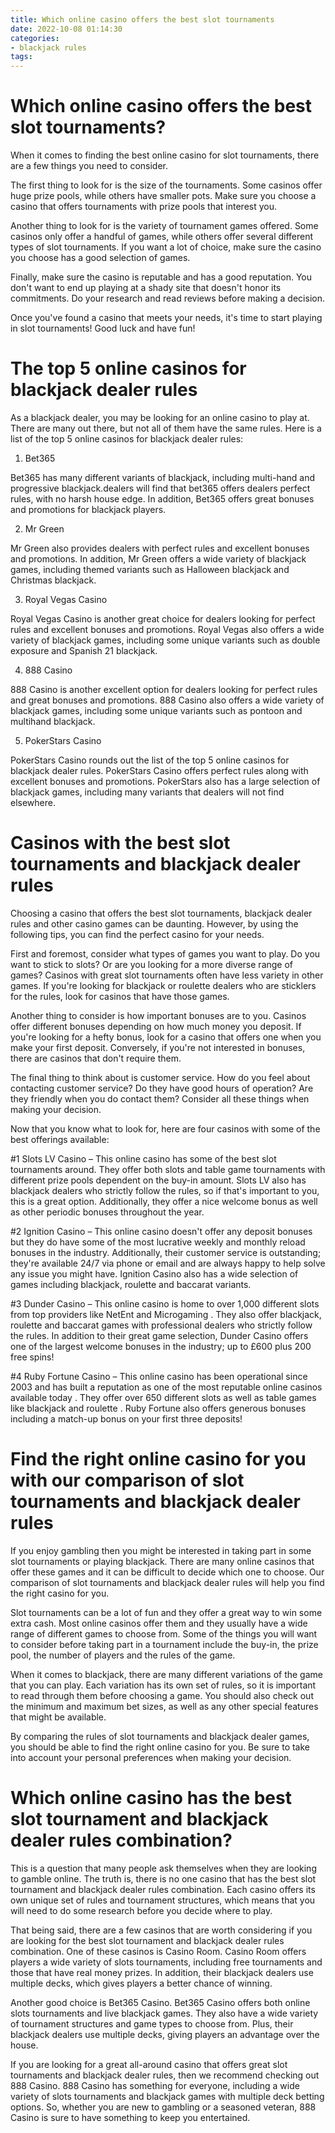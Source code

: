 ```yaml
---
title: Which online casino offers the best slot tournaments
date: 2022-10-08 01:14:30
categories:
- blackjack rules
tags:
---
```



#  Which online casino offers the best slot tournaments?

When it comes to finding the best online casino for slot tournaments, there are a few things you need to consider.

The first thing to look for is the size of the tournaments. Some casinos offer huge prize pools, while others have smaller pots. Make sure you choose a casino that offers tournaments with prize pools that interest you.

Another thing to look for is the variety of tournament games offered. Some casinos only offer a handful of games, while others offer several different types of slot tournaments. If you want a lot of choice, make sure the casino you choose has a good selection of games.

Finally, make sure the casino is reputable and has a good reputation. You don't want to end up playing at a shady site that doesn't honor its commitments. Do your research and read reviews before making a decision.

Once you've found a casino that meets your needs, it's time to start playing in slot tournaments! Good luck and have fun!

#  The top 5 online casinos for blackjack dealer rules

As a blackjack dealer, you may be looking for an online casino to play at. There are many out there, but not all of them have the same rules. Here is a list of the top 5 online casinos for blackjack dealer rules:

1. Bet365

Bet365 has many different variants of blackjack, including multi-hand and progressive blackjack.dealers will find that bet365 offers dealers perfect rules, with no harsh house edge. In addition, Bet365 offers great bonuses and promotions for blackjack players.

2. Mr Green

Mr Green also provides dealers with perfect rules and excellent bonuses and promotions. In addition, Mr Green offers a wide variety of blackjack games, including themed variants such as Halloween blackjack and Christmas blackjack.

3. Royal Vegas Casino

Royal Vegas Casino is another great choice for dealers looking for perfect rules and excellent bonuses and promotions. Royal Vegas also offers a wide variety of blackjack games, including some unique variants such as double exposure and Spanish 21 blackjack.

4. 888 Casino

888 Casino is another excellent option for dealers looking for perfect rules and great bonuses and promotions. 888 Casino also offers a wide variety of blackjack games, including some unique variants such as pontoon and multihand blackjack.

5. PokerStars Casino

PokerStars Casino rounds out the list of the top 5 online casinos for blackjack dealer rules. PokerStars Casino offers perfect rules along with excellent bonuses and promotions. PokerStars also has a large selection of blackjack games, including many variants that dealers will not find elsewhere.

#  Casinos with the best slot tournaments and blackjack dealer rules

Choosing a casino that offers the best slot tournaments, blackjack dealer rules and other casino games can be daunting. However, by using the following tips, you can find the perfect casino for your needs.

First and foremost, consider what types of games you want to play. Do you want to stick to slots? Or are you looking for a more diverse range of games? Casinos with great slot tournaments often have less variety in other games. If you're looking for blackjack or roulette dealers who are sticklers for the rules, look for casinos that have those games.

Another thing to consider is how important bonuses are to you. Casinos offer different bonuses depending on how much money you deposit. If you're looking for a hefty bonus, look for a casino that offers one when you make your first deposit. Conversely, if you're not interested in bonuses, there are casinos that don't require them.

The final thing to think about is customer service. How do you feel about contacting customer service? Do they have good hours of operation? Are they friendly when you do contact them? Consider all these things when making your decision.

Now that you know what to look for, here are four casinos with some of the best offerings available:

#1 Slots LV Casino – This online casino has some of the best slot tournaments around. They offer both slots and table game tournaments with different prize pools dependent on the buy-in amount. Slots LV also has blackjack dealers who strictly follow the rules, so if that's important to you, this is a great option. Additionally, they offer a nice welcome bonus as well as other periodic bonuses throughout the year. 

#2 Ignition Casino – This online casino doesn't offer any deposit bonuses but they do have some of the most lucrative weekly and monthly reload bonuses in the industry. Additionally, their customer service is outstanding; they're available 24/7 via phone or email and are always happy to help solve any issue you might have. Ignition Casino also has a wide selection of games including blackjack, roulette and baccarat variants. 

#3 Dunder Casino – This online casino is home to over 1,000 different slots from top providers like NetEnt and Microgaming . They also offer blackjack, roulette and baccarat games with professional dealers who strictly follow the rules. In addition to their great game selection, Dunder Casino offers one of the largest welcome bonuses in the industry; up to £600 plus 200 free spins! 

#4 Ruby Fortune Casino – This online casino has been operational since 2003 and has built a reputation as one of the most reputable online casinos available today . They offer over 650 different slots as well as table games like blackjack and roulette . Ruby Fortune also offers generous bonuses including a match-up bonus on your first three deposits!

#  Find the right online casino for you with our comparison of slot tournaments and blackjack dealer rules

If you enjoy gambling then you might be interested in taking part in some slot tournaments or playing blackjack. There are many online casinos that offer these games and it can be difficult to decide which one to choose. Our comparison of slot tournaments and blackjack dealer rules will help you find the right casino for you.

Slot tournaments can be a lot of fun and they offer a great way to win some extra cash. Most online casinos offer them and they usually have a wide range of different games to choose from. Some of the things you will want to consider before taking part in a tournament include the buy-in, the prize pool, the number of players and the rules of the game.

When it comes to blackjack, there are many different variations of the game that you can play. Each variation has its own set of rules, so it is important to read through them before choosing a game. You should also check out the minimum and maximum bet sizes, as well as any other special features that might be available.

By comparing the rules of slot tournaments and blackjack dealer games, you should be able to find the right online casino for you. Be sure to take into account your personal preferences when making your decision.

#  Which online casino has the best slot tournament and blackjack dealer rules combination?

This is a question that many people ask themselves when they are looking to gamble online. The truth is, there is no one casino that has the best slot tournament and blackjack dealer rules combination. Each casino offers its own unique set of rules and tournament structures, which means that you will need to do some research before you decide where to play.

That being said, there are a few casinos that are worth considering if you are looking for the best slot tournament and blackjack dealer rules combination. One of these casinos is Casino Room. Casino Room offers players a wide variety of slots tournaments, including free tournaments and those that have real money prizes. In addition, their blackjack dealers use multiple decks, which gives players a better chance of winning.

Another good choice is Bet365 Casino. Bet365 Casino offers both online slots tournaments and live blackjack games. They also have a wide variety of tournament structures and game types to choose from. Plus, their blackjack dealers use multiple decks, giving players an advantage over the house.

If you are looking for a great all-around casino that offers great slot tournaments and blackjack dealer rules, then we recommend checking out 888 Casino. 888 Casino has something for everyone, including a wide variety of slots tournaments and blackjack games with multiple deck betting options. So, whether you are new to gambling or a seasoned veteran, 888 Casino is sure to have something to keep you entertained.